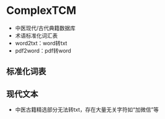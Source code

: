 # ComplexTCM
- 中医现代/古代典籍数据库
- 术语标准化词汇表
- word2txt：word转txt
- pdf2word：pdf转word

## 标准化词表
## 现代文本
- 中医古籍精选部分无法转txt，存在大量无关字符如“加微信”等

